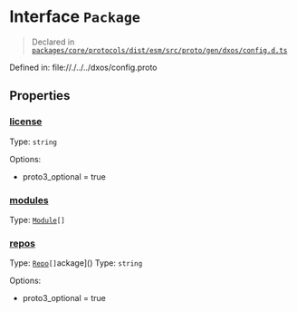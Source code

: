 # Interface `Package`
> Declared in [`packages/core/protocols/dist/esm/src/proto/gen/dxos/config.d.ts`]()

Defined in:
   file://./../../dxos/config.proto
## Properties
### [license]()
Type: <code>string</code>

Options:
  - proto3_optional = true
### [modules]()
Type: <code>[Module](/api/@dxos/config/interfaces/Module)[]</code>
### [repos]()
Type: <code>[Repo](/api/@dxos/config/interfaces/Repo)[]</code>ackage]()
Type: <code>string</code>

Options:
  - proto3_optional = true